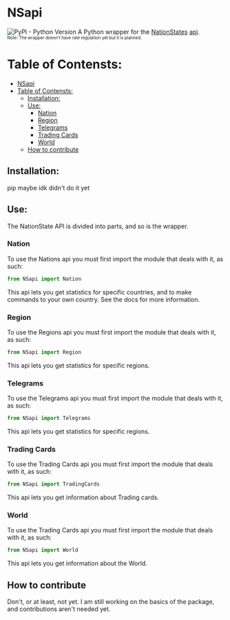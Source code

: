 # NSapi
![PyPI - Python Version](https://img.shields.io/pypi/pyversions/NSapi)
A Python wrapper for the [NationStates](https://www.nationstates.net/) [api](https://www.nationstates.net/pages/api.html).<br/>
<sub><sup>Note: The wrapper doesn't have rate regulation yet but it is planned.</sup></sub>

# Table of Contensts:
- [NSapi](#nsapi)
- [Table of Contensts:](#table-of-contensts)
  - [Installation:](#installation)
  - [Use:](#use)
    - [Nation](#nation)
    - [Region](#region)
    - [Telegrams](#telegrams)
    - [Trading Cards](#trading-cards)
    - [World](#world)
  - [How to contribute](#how-to-contribute)

## Installation:
pip maybe idk didn't do it yet
## Use:
The NationState API is divided into parts, and so is the wrapper.


### Nation
To use the Nations api you must first import the module that deals with it, as such: 
```python
from NSapi import Nation
```
This api lets you get statistics for specific countries, and to make commands to your own country. See the docs for more information.

### Region
To use the Regions api you must first import the module that deals with it, as such: 
```python
from NSapi import Region
```
This api lets you get statistics for specific regions.

### Telegrams
To use the Telegrams api you must first import the module that deals with it, as such: 
```python
from NSapi import Telegrams
```
This api lets you get statistics for specific regions.

### Trading Cards
To use the Trading Cards api you must first import the module that deals with it, as such: 
```python
from NSapi import TradingCards
```
This api lets you get information about Trading cards.

### World
To use the Trading Cards api you must first import the module that deals with it, as such: 
```python
from NSapi import World
```
This api lets you get information about the World.

## How to contribute
Don't, or at least, not yet. I am still working on the basics of the package, and contributions aren't needed yet.